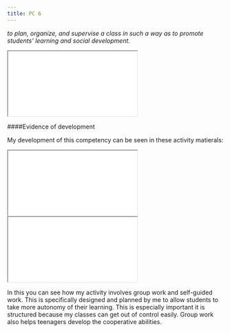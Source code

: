 ```yaml
---
title: PC 6
---
```

*to plan, organize, and supervise a class in such a way as to promote students'
learning and social development.*

<iframe class="lp" src="/pdf/page-6.pdf"></iframe>

####Evidence of development

My development of this competency can be seen in these activity matierals:

<iframe class="lp" src="pdf/astronomy-slides.pdf"></iframe>

<iframe class="lp" src="pdf/astronomers-materials.pdf"></iframe>

In this you can see how my activity involves group work and self-guided work.
This is specifically designed and planned by me to allow students to take more
autonomy of their learning. This is especially important it is structured
because my classes can get out of control easily. Group work also helps
teenagers develop the cooperative abilities.
